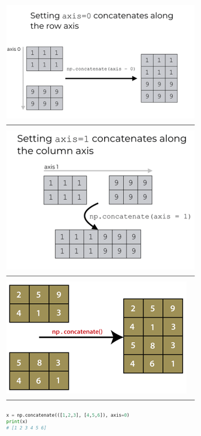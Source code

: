 ![](assets/numpy-concatenate-axis-0.png)

---

![](assets/numpy-concatenate-axis-1.png)

---

![](assets/default-numpy-concatenate.png)

---

```python

x = np.concatenate(([1,2,3], [4,5,6]), axis=0)
print(x)
# [1 2 3 4 5 6]
```
